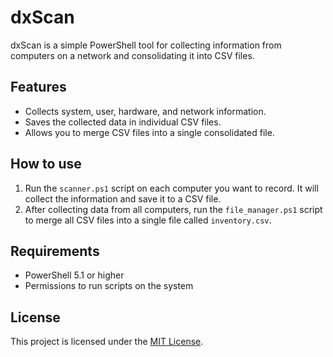 # dxScan

dxScan is a simple PowerShell tool for collecting information from computers on a network and consolidating it into CSV files.

## Features

- Collects system, user, hardware, and network information.
- Saves the collected data in individual CSV files.
- Allows you to merge CSV files into a single consolidated file.

## How to use

1. Run the `scanner.ps1` script on each computer you want to record. It will collect the information and save it to a CSV file.
2. After collecting data from all computers, run the `file_manager.ps1` script to merge all CSV files into a single file called `inventory.csv`.

## Requirements

- PowerShell 5.1 or higher
- Permissions to run scripts on the system

## License

This project is licensed under the [MIT License](LICENSE).
